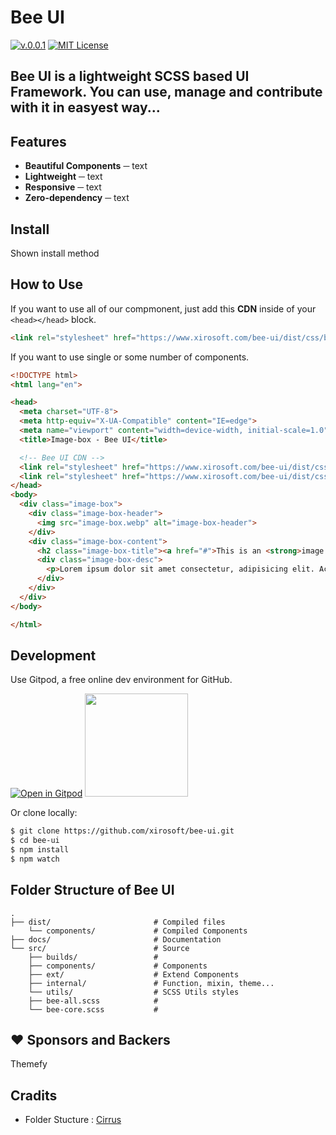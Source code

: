 # **Bee UI**
  [![v.0.0.1](https://img.shields.io/badge/Bee%20UI-0.0.1-blue.svg)](https://github.com/xirosoft/bee-ui)
  [![MIT License](https://img.shields.io/badge/license-MIT-orange.svg)](https://opensource.org/licenses/MIT)

 **Bee UI** is a lightweight **SCSS** based UI Framework. You can use, manage and contribute with it in easyest way... 
---

## Features
- **Beautiful Components** ─ text
- **Lightweight** ─ text
- **Responsive** ─ text
- **Zero-dependency** ─ text


## Install
Shown install method


## How to Use
If you want to use all of our compmonent, just add this **CDN** inside of your `<head></head>` block.  
```html
<link rel="stylesheet" href="https://www.xirosoft.com/bee-ui/dist/css/bee-ui.all.min.css">
```

If you want to use single or some number of components.
```html
<!DOCTYPE html>
<html lang="en">

<head>
  <meta charset="UTF-8">
  <meta http-equiv="X-UA-Compatible" content="IE=edge">
  <meta name="viewport" content="width=device-width, initial-scale=1.0">
  <title>Image-box - Bee UI</title>

  <!-- Bee UI CDN -->
  <link rel="stylesheet" href="https://www.xirosoft.com/bee-ui/dist/css/beeui.all.min.css">
  <link rel="stylesheet" href="https://www.xirosoft.com/bee-ui/dist/css/components/image-box.css">
</head>
<body>
  <div class="image-box">
    <div class="image-box-header">
      <img src="image-box.webp" alt="image-box-header">
    </div>
    <div class="image-box-content">
      <h2 class="image-box-title"><a href="#">This is an <strong>image box</strong></a></h2>
      <div class="image-box-desc">
        <p>Lorem ipsum dolor sit amet consectetur, adipisicing elit. Accusamus, debitis!</p>
      </div>
    </div>
  </div>
</body>

</html>
```

## Development
Use Gitpod, a free online dev environment for GitHub.

[![Open in Gitpod](https://gitpod.io/button/open-in-gitpod.svg)](https://gitpod.io/#https://github.com/xirosoft/bee-ui)
[<img src="https://svgshare.com/i/pKC.svg" width="165px">](https://gitpod.io/#https://github.com/xirosoft/bee-ui)


Or clone locally:
```bash
$ git clone https://github.com/xirosoft/bee-ui.git
$ cd bee-ui
$ npm install
$ npm watch
```

## Folder Structure  of **Bee UI**
    .
    ├── dist/                       # Compiled files
        └── components/             # Compiled Components
    ├── docs/                       # Documentation
    └── src/                        # Source
        ├── builds/                 # 
        ├── components/             # Components
        ├── ext/                    # Extend Components
        ├── internal/               # Function, mixin, theme...
        └── utils/                  # SCSS Utils styles
        ├── bee-all.scss            # 
        └── bee-core.scss           #


## ❤️ Sponsors and Backers
Themefy


## Cradits
- Folder Stucture : [Cirrus](https://github.com/Spiderpig86/Cirrus)